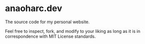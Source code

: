 # anaoharc.dev
The source code for my personal website.

Feel free to inspect, fork, and modify to your liking as long as it is in correspondence with MIT License standards.

